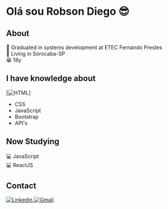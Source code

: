 # Olá sou Robson Diego :sunglasses:

## About

:rocket: Graduated in systems development at ETEC Fernando Prestes <br>
:house_with_garden: Living in Sorocaba-SP <br>
:grin: 18y <br>

## I have knowledge about

[![HTML](https://img.shields.io/badge/HTML5-E34F26?style=for-the-badge&logo=html5&logoColor=white)]
* CSS
* JavaScript
* Bootstrap
* API's

## Now Studying

:computer: JavaScript <br>
:computer: ReactJS <br>

## Contact

 <a href="https://www.linkedin.com/in/robsondiegoandrade/">
        <img 
            alt="Linkedin" 
            src="https://img.shields.io/badge/LinkedIn-0077B5?style=for-the-badge&logo=linkedin&logoColor=white">
   </a>
  <a href="mailto:robindiegoa@gmail.com">
        <img 
            alt="Gmail" 
            src="https://img.shields.io/badge/Gmail-D14836?style=for-the-badge&logo=gmail&logoColor=white">
   </a>



